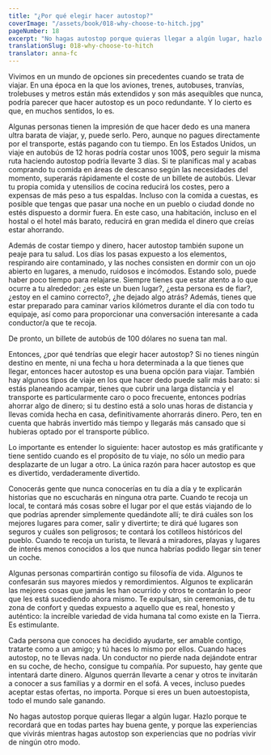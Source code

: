 ```yaml
---
title: "¿Por qué elegir hacer autostop?"
coverImage: "/assets/book/018-why-choose-to-hitch.jpg"
pageNumber: 18
excerpt: "No hagas autostop porque quieras llegar a algún lugar, hazlo porque te recordará que en todas partes hay buena gente."
translationSlug: 018-why-choose-to-hitch
translator: anna-fc
---
```


Vivimos en un mundo de opciones sin precedentes cuando se trata de viajar. En una época en la que los aviones, trenes, autobuses, tranvías, trolebuses y metros están más extendidos y son más asequibles que nunca, podría parecer que hacer autostop es un poco redundante. Y lo cierto es que, en muchos sentidos, lo es.

Algunas personas tienen la impresión de que hacer dedo es una manera ultra barata de viajar, y, puede serlo. Pero, aunque no pagues directamente por el transporte, estás pagando con tu tiempo. En los Estados Unidos, un viaje en autobús de 12 horas podría costar unos 100$, pero seguir la misma ruta haciendo autostop podría llevarte 3 días. Si te planificas mal y acabas comprando tu comida en áreas de descanso según las necesidades del momento, superarás rápidamente el coste de un billete de autobús. Llevar tu propia comida y utensilios de cocina reducirá los costes, pero a expensas de más peso a tus espaldas. Incluso con la comida a cuestas, es posible que tengas que pasar una noche en un pueblo o ciudad donde no estés dispuesto a dormir fuera. En este caso, una habitación, incluso en el hostal o el hotel más barato, reducirá en gran medida el dinero que creías estar ahorrando.

Además de costar tiempo y dinero, hacer autostop también supone un peaje para tu salud. Los días los pasas expuesto a los elementos, respirando aire contaminado, y las noches consisten en dormir con un ojo abierto en lugares, a menudo, ruidosos e incómodos. Estando solo, puede haber poco tiempo para relajarse. Siempre tienes que estar atento a lo que ocurre a tu alrededor: ¿es este un buen lugar?, ¿esta persona es de fiar?, ¿estoy en el camino correcto?, ¿he dejado algo atrás? Además, tienes que estar preparado para caminar varios kilómetros durante el día con todo tu equipaje, así como para proporcionar una conversación interesante a cada conductor/a que te recoja.

De pronto, un billete de autobús de 100 dólares no suena tan mal.

Entonces, ¿por qué tendrías que elegir hacer autostop? Si no tienes ningún destino en mente, ni una fecha u hora determinada a la que tienes que llegar, entonces hacer autostop es una buena opción para viajar. También hay algunos tipos de viaje en los que hacer dedo puede salir más barato: si estás planeando acampar, tienes que cubrir una larga distancia y el transporte es particularmente caro o poco frecuente, entonces podrías ahorrar algo de dinero; si tu destino está a solo unas horas de distancia y llevas comida hecha en casa, definitivamente ahorrarás dinero. Pero, ten en cuenta que habrás invertido más tiempo y llegarás más cansado que si hubieras optado por el transporte público.

Lo importante es entender lo siguiente: hacer autostop es más gratificante y tiene sentido cuando es el propósito de tu viaje, no sólo un medio para desplazarte de un lugar a otro. La única razón para hacer autostop es que es divertido, verdaderamente divertido.

Conocerás gente que nunca conocerías en tu día a día y te explicarán historias que no escucharás en ninguna otra parte. Cuando te recoja un local, te contará más cosas sobre el lugar por el que estás viajando de lo que podrías aprender simplemente quedándote allí; te dirá cuáles son los mejores lugares para comer, salir y divertirte; te dirá qué lugares son seguros y cuáles son peligrosos; te contará los cotilleos históricos del pueblo. Cuando te recoja un turista, te llevará a miradores, playas y lugares de interés menos conocidos a los que nunca habrías podido llegar sin tener un coche.

Algunas personas compartirán contigo su filosofía de vida. Algunos te confesarán sus mayores miedos y remordimientos. Algunos te explicarán las mejores cosas que jamás les han ocurrido y otros te contarán lo peor que les está sucediendo ahora mismo. Te expulsan, sin ceremonias, de tu zona de confort y quedas expuesto a aquello que es real, honesto y auténtico: la increíble variedad de vida humana tal como existe en la Tierra. Es estimulante.

Cada persona que conoces ha decidido ayudarte, ser amable contigo, tratarte como a un amigo; y tú haces lo mismo por ellos. Cuando haces autostop, no te llevas nada. Un conductor no pierde nada dejándote entrar en su coche, de hecho, consigue tu compañía. Por supuesto, hay gente que intentará darte dinero. Algunos querrán llevarte a cenar y otros te invitarán a conocer a sus familias y a dormir en el sofá. A veces, incluso puedes aceptar estas ofertas, no importa. Porque si eres un buen autoestopista, todo el mundo sale ganando.

No hagas autostop porque quieras llegar a algún lugar. Hazlo porque te recordará que en todas partes hay buena gente, y porque las experiencias que vivirás mientras hagas autostop son experiencias que no podrías vivir de ningún otro modo.
